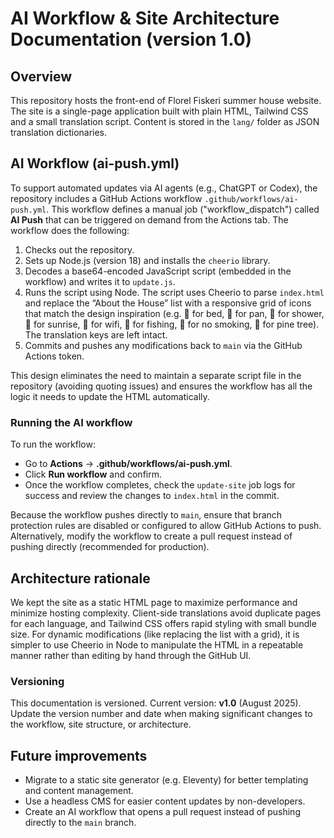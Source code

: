 # AI Workflow & Site Architecture Documentation (version 1.0)

## Overview
This repository hosts the front-end of Florel Fiskeri summer house website. The site is a single-page application built with plain HTML, Tailwind CSS and a small translation script. Content is stored in the `lang/` folder as JSON translation dictionaries.

## AI Workflow (ai-push.yml)
To support automated updates via AI agents (e.g., ChatGPT or Codex), the repository includes a GitHub Actions workflow `.github/workflows/ai-push.yml`. This workflow defines a manual job ("workflow_dispatch") called **AI Push** that can be triggered on demand from the Actions tab. The workflow does the following:
1. Checks out the repository.
2. Sets up Node.js (version 18) and installs the `cheerio` library.
3. Decodes a base64-encoded JavaScript script (embedded in the workflow) and writes it to `update.js`.
4. Runs the script using Node. The script uses Cheerio to parse `index.html` and replace the “About the House” list with a responsive grid of icons that match the design inspiration (e.g. 🛌 for bed, 🍳 for pan, 🚿 for shower, 🌄 for sunrise, 📶 for wifi, 🎯 for fishing, 🚫 for no smoking, 🌳 for pine tree). The translation keys are left intact.
5. Commits and pushes any modifications back to `main` via the GitHub Actions token.

This design eliminates the need to maintain a separate script file in the repository (avoiding quoting issues) and ensures the workflow has all the logic it needs to update the HTML automatically.

### Running the AI workflow
To run the workflow:
- Go to **Actions** → **.github/workflows/ai-push.yml**.
- Click **Run workflow** and confirm.
- Once the workflow completes, check the `update-site` job logs for success and review the changes to `index.html` in the commit.

Because the workflow pushes directly to `main`, ensure that branch protection rules are disabled or configured to allow GitHub Actions to push. Alternatively, modify the workflow to create a pull request instead of pushing directly (recommended for production).

## Architecture rationale
We kept the site as a static HTML page to maximize performance and minimize hosting complexity. Client-side translations avoid duplicate pages for each language, and Tailwind CSS offers rapid styling with small bundle size. For dynamic modifications (like replacing the list with a grid), it is simpler to use Cheerio in Node to manipulate the HTML in a repeatable manner rather than editing by hand through the GitHub UI.

### Versioning
This documentation is versioned. Current version: **v1.0** (August 2025). Update the version number and date when making significant changes to the workflow, site structure, or architecture.

## Future improvements
- Migrate to a static site generator (e.g. Eleventy) for better templating and content management.
- Use a headless CMS for easier content updates by non-developers.
- Create an AI workflow that opens a pull request instead of pushing directly to the `main` branch.
